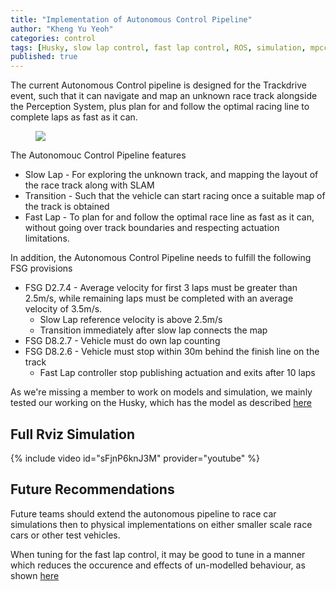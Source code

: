```yaml
---
title: "Implementation of Autonomous Control Pipeline"
author: "Kheng Yu Yeoh"
categories: control
tags: [Husky, slow lap control, fast lap control, ROS, simulation, mpcc]
published: true
---
```


The current Autonomous Control pipeline is designed for the Trackdrive event, such that it can navigate and map an unknown race track alongside the Perception 
System, plus plan for and follow the optimal racing line to complete laps as fast as it can.

<figure>
  <img src="https://user-images.githubusercontent.com/78944454/137904209-ed3c75a2-34fc-4cd7-b77b-57425c5ab40d.png"/>
</figure>
  
The Autonomouc Control Pipeline features
- Slow Lap - For exploring the unknown track, and mapping the layout of the race track along with SLAM
- Transition - Such that the vehicle can start racing once a suitable map of the track is obtained
- Fast Lap - To plan for and follow the optimal race line as fast as it can, without going over track boundaries and respecting actuation limitations.

In addition, the Autonomous Control Pipeline needs to fulfill the following FSG provisions
- FSG D2.7.4 - Average velocity for first 3 laps must be greater than 2.5m/s, while remaining laps must be completed with an average velocity of 3.5m/s.
  - Slow Lap reference velocity is above 2.5m/s
  - Transition immediately after slow lap connects the map
- FSG D8.2.7 - Vehicle must do own lap counting
- FSG D8.2.6 - Vehicle must stop within 30m behind the finish line on the track
  - Fast Lap controller stop publishing actuation and exits after 10 laps

As we're missing a member to work on models and simulation, we mainly tested our working on the Husky, which has the model as described [here](/control/Husky-Model/)

## Full Rviz Simulation
{% include video id="sFjnP6knJ3M" provider="youtube" %}

## Future Recommendations
Future teams should extend the autonomous pipeline to race car simulations then to physical implementations on either smaller scale race cars or other test vehicles.

When tuning for the fast lap control, it may be good to tune in a manner which reduces the occurence and effects of un-modelled behaviour, 
as shown [here](/control/Tune-for-Disturbance-Rejection-for-Better-Performance/)
